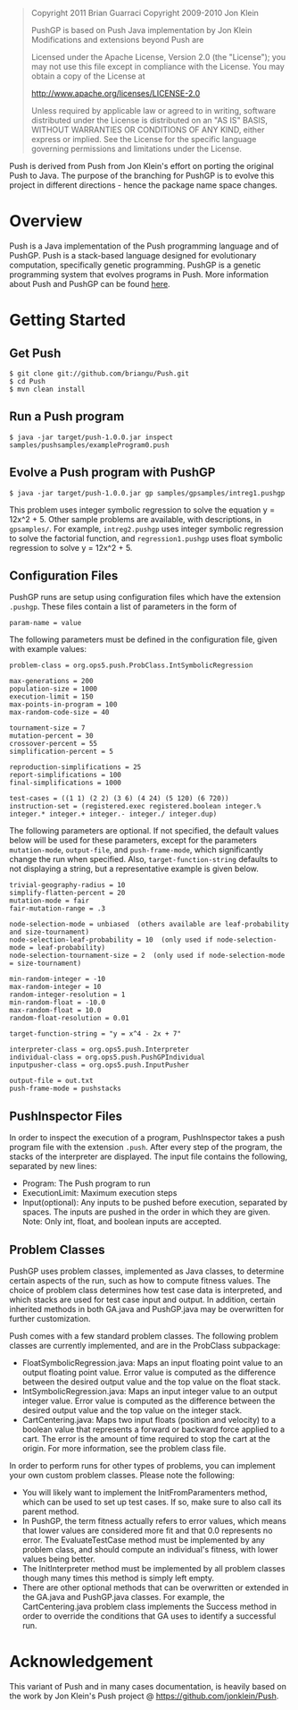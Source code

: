 > Copyright 2011 Brian Guarraci
> Copyright 2009-2010 Jon Klein
>
> PushGP is based on Push Java implementation by Jon Klein
> Modifications and extensions beyond Push are
>
> Licensed under the Apache License, Version 2.0 (the "License");
> you may not use this file except in compliance with the License.
> You may obtain a copy of the License at
>
>    http://www.apache.org/licenses/LICENSE-2.0
>
> Unless required by applicable law or agreed to in writing, software
> distributed under the License is distributed on an "AS IS" BASIS,
> WITHOUT WARRANTIES OR CONDITIONS OF ANY KIND, either express or implied.
> See the License for the specific language governing permissions and
> limitations under the License.

Push is derived from Push from Jon Klein's effort on porting the original Push to Java.  The purpose of the branching for PushGP is to evolve this project in different directions - hence the package name space changes.

Overview
========

Push is a Java implementation of the Push programming language and of PushGP. Push is a stack-based language designed for evolutionary computation, specifically genetic programming. PushGP is a genetic programming system that evolves programs in Push. More information about Push and PushGP can be found [here](http://hamPushire.edu/lspector/push.html).

Getting Started
===============

Get Push
--------

    $ git clone git://github.com/briangu/Push.git
    $ cd Push
    $ mvn clean install

Run a Push program
------------------

    $ java -jar target/push-1.0.0.jar inspect samples/pushsamples/exampleProgram0.push

Evolve a Push program with PushGP
---------------------------------

    $ java -jar target/push-1.0.0.jar gp samples/gpsamples/intreg1.pushgp

This problem uses integer symbolic regression to solve the equation y = 12x^2 + 5. Other sample problems are available, with descriptions, in `gpsamples/`. For example, `intreg2.pushgp` uses integer symbolic regression to solve the factorial function, and `regression1.pushgp` uses float symbolic regression to solve y = 12x^2 + 5.

Configuration Files
-------------------
PushGP runs are setup using configuration files which have the extension `.pushgp`. These files contain a list of parameters in the form of 

    param-name = value

The following parameters must be defined in the configuration file, given with example values:

    problem-class = org.ops5.push.ProbClass.IntSymbolicRegression
    
    max-generations = 200
    population-size = 1000
    execution-limit = 150
    max-points-in-program = 100
    max-random-code-size = 40
    
    tournament-size = 7
    mutation-percent = 30
    crossover-percent = 55
    simplification-percent = 5
    
    reproduction-simplifications = 25
    report-simplifications = 100
    final-simplifications = 1000
    
    test-cases = ((1 1) (2 2) (3 6) (4 24) (5 120) (6 720))
    instruction-set = (registered.exec registered.boolean integer.% integer.* integer.+ integer.- integer./ integer.dup)

The following parameters are optional. If not specified, the default values below will be used for these parameters, except for the parameters `mutation-mode`, `output-file`, and `push-frame-mode`, which significantly change the run when specified. Also, `target-function-string` defaults to not displaying a string, but a representative example is given below.

    trivial-geography-radius = 10
    simplify-flatten-percent = 20
    mutation-mode = fair
    fair-mutation-range = .3
    
    node-selection-mode = unbiased  (others available are leaf-probability and size-tournament)
	node-selection-leaf-probability = 10  (only used if node-selection-mode = leaf-probability)
	node-selection-tournament-size = 2  (only used if node-selection-mode = size-tournament)
    
    min-random-integer = -10
    max-random-integer = 10
    random-integer-resolution = 1
    min-random-float = -10.0
    max-random-float = 10.0
    random-float-resolution = 0.01
    
    target-function-string = "y = x^4 - 2x + 7"
    
    interpreter-class = org.ops5.push.Interpreter
    individual-class = org.ops5.push.PushGPIndividual
    inputpusher-class = org.ops5.push.InputPusher
    
    output-file = out.txt
    push-frame-mode = pushstacks

PushInspector Files
------------------
In order to inspect the execution of a program, PushInspector takes a push program file with the extension `.push`. After every step of the program, the stacks of the interpreter are displayed. The input file contains the following, separated by new lines:

- Program: The Push program to run
- ExecutionLimit: Maximum execution steps
- Input(optional): Any inputs to be pushed before execution, separated by spaces. The inputs are pushed in the order in which they are given. Note: Only int, float, and boolean inputs are accepted.

Problem Classes
---------------
PushGP uses problem classes, implemented as Java classes, to determine certain aspects of the run, such as how to compute fitness values. The choice of problem class determines how test case data is interpreted, and which stacks are used for test case input and output. In addition, certain inherited methods in both GA.java and PushGP.java may be overwritten for further customization.

Push comes with a few standard problem classes. The following problem classes are currently implemented, and are in the ProbClass subpackage:

- FloatSymbolicRegression.java: Maps an input floating point value to an output floating point value. Error value is computed as the difference between the desired output value and the top value on the float stack.
- IntSymbolicRegression.java: Maps an input integer value to an output integer value. Error value is computed as the difference between the desired output value and the top value on the integer stack.
- CartCentering.java: Maps two input floats (position and velocity) to a boolean value that represents a forward or backward force applied to a cart. The error is the amount of time required to stop the cart at the origin. For more information, see the problem class file.

In order to perform runs for other types of problems, you can implement your own custom problem classes. Please note the following:

- You will likely want to implement the InitFromParamenters method, which can be used to set up test cases. If so, make sure to also call its parent method.
- In PushGP, the term fitness actually refers to error values, which means that lower values are considered more fit and that 0.0 represents no error. The EvaluateTestCase method must be implemented by any problem class, and should compute an individual's fitness, with lower values being better.
- The InitInterpreter method must be implemented by all problem classes though many times this method is simply left empty.
- There are other optional methods that can be overwritten or extended in the GA.java and PushGP.java classes. For example, the CartCentering.java problem class implements the Success method in order to override the conditions that GA uses to identify a successful run.

Acknowledgement
===============
This variant of Push and in many cases documentation, is heavily based on the work by Jon Klein's Push project @ https://github.com/jonklein/Push.

